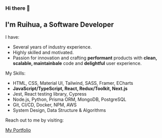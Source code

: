 ### Hi there 👋

## I'm Ruihua, a Software Developer


I have:
- Several years of industry experience.
- Highly skilled and motivated. 
- Passion for innovation and crafting **performant** products with **clean, scalable, maintainbale** code and **delightful** user experience.

My Skills:
- HTML, CSS, Material UI, Tailwind, SASS, Framer, ECharts
- **JavaScript/TypeScript, React, Redux/Toolkit, Next.js**
- Jest, React testing library, Cypress
- Node.js, Python, Prisma ORM, MongoDB, PostgreSQL
- Git, CI/CD, Docker, NPM, AWS
- System Design, Data Structure & Algorithms

Reach out to me by visiting:

[My Portfolio](https://portfolio.niuruihua.com/)




<!--
**ruihuaniu/ruihuaniu** is a ✨ _special_ ✨ repository because its `README.md` (this file) appears on your GitHub profile.

Here are some ideas to get you started:

- 🔭 I’m currently working on ...
- 🌱 I’m currently learning ...
- 👯 I’m looking to collaborate on ...
- 🤔 I’m looking for help with ...
- 💬 Ask me about ...
- 📫 How to reach me: ...
- 😄 Pronouns: ...
- ⚡ Fun fact: ...
-->
